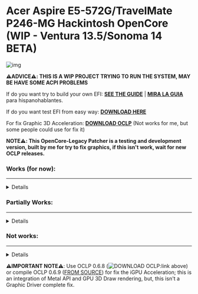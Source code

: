 # Acer Aspire E5-572G/TravelMate P246-MG Hackintosh OpenCore (WIP - Ventura 13.5/Sonoma 14 BETA)

[Library Files]: https://github.com/sebasrock156/Acer-E5-572-TMP246-OpenCore/tree/Sonoma-beta/System/Library
[Library README.md]: https://github.com/sebasrock156/Acer-E5-572-TMP246-OpenCore/blob/Sonoma-beta/System/Library/README.md
[DOWNLOAD HERE]: https://github.com/sebasrock156/Acer-E5-572-TMP246-OpenCore/releases/tag/sonoma-beta02
[SEE THE GUIDE]: https://github.com/sebasrock156/Acer-E5-572-TMP246-OpenCore/tree/Sonoma-beta/GUIDE.md
[MIRA LA GUIA]: https://github.com/sebasrock156/Acer-E5-572-TMP246-OpenCore/tree/Sonoma-beta/GUIA.md
[DOWNLOAD OCLP]: https://github.com/dortania/OpenCore-Legacy-Patcher/releases
[FROM SOURCE]: https://github.com/dortania/OpenCore-Legacy-Patcher/blob/main/SOURCE.md

![img](https://i.imgur.com/zLH08nx.png)

**⚠️ADVICE⚠️:  THIS IS A WIP PROJECT TRYING TO RUN THE SYSTEM, MAY BE HAVE SOME ACPI PROBLEMS**

If do you want try to build your own EFI: **[SEE THE GUIDE]** | **[MIRA LA GUIA]** para hispanohablantes.

If do you want test EFI from easy way:
**[DOWNLOAD HERE]**

For fix Graphic 3D Acceleration:
**[DOWNLOAD OCLP]** (Not works for me, but some people could use for fix it)

**NOTE⚠️: This OpenCore-Legacy Patcher is a testing and development version, built by me for try to fix graphics, if this isn't work, wait for new OCLP releases.**

### Works (for now):
---

<details>

- Opencore 0.9.2 ✅

- Installer Boot ✅  (installation is a less of 40 minutes with SSD) 

- System Boot ✅  (Now, booting pretty well)

- Ethernet ✅

- Audio Card ✅  (Now it's fixed, using **-lilubetaall** and **-alcbeta** args)

- USB Devices ✅ (2.0, 3.0/3.1)

- Microphone ✅  (Fixed with beta args)

- Battery charging and stats ✅

- Screen ✅  (1366x768)

- Camera ✅  (Works, but without Graphic Drivers, using FaceTime or apps that required it, is really awful).

- Wi-Fi ✅  (It's working using HeliPort)

- Bluetooth ✅ (Now it's working).
 
</details>

### Partially Works:
---

<details>

- Graphics ✅❌  (Like a beta, OCLP isn't made for fix it for now, **-igfxvesa** argument is **NEEDED**).

- VoodooPS2Controller ✅❌  (Same bugs than Ventura).

</details>

### Not works:
---
<details>

- Touchpad ❌  (**DON'T ENABLE VoodooPS2ControllerTouchpad compliment, IT'S BROKEN**; *Some XHCI USB ports are dropped with new macOS versions, some USB 1.0/1.1 devices may not work*).

- Card reader ❌  (Try booting with their kexts causes kernel panics).

</details>

**⚠️IMPORTANT NOTE⚠️**:
Use OCLP 0.6.8 (![DOWNLOAD OCLP]:link above) or compile OCLP 0.6.9 ([FROM SOURCE]) for fix the iGPU Acceleration; this is an integration of Metal API and GPU 3D Draw rendering, but, this isn't a Graphic Driver complete fix.


 
